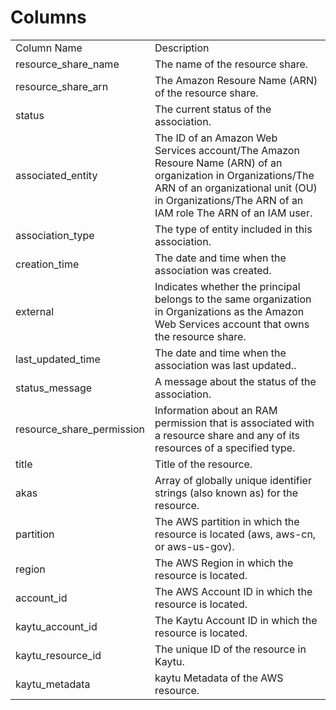 # Columns  

<table>
	<tr><td>Column Name</td><td>Description</td></tr>
	<tr><td>resource_share_name</td><td>The name of the resource share.</td></tr>
	<tr><td>resource_share_arn</td><td>The Amazon Resoure Name (ARN) of the resource share.</td></tr>
	<tr><td>status</td><td>The current status of the association.</td></tr>
	<tr><td>associated_entity</td><td>The ID of an Amazon Web Services account/The Amazon Resoure Name (ARN) of an organization in Organizations/The ARN of an organizational unit (OU) in Organizations/The ARN of an IAM role The ARN of an IAM user.</td></tr>
	<tr><td>association_type</td><td>The type of entity included in this association.</td></tr>
	<tr><td>creation_time</td><td>The date and time when the association was created.</td></tr>
	<tr><td>external</td><td>Indicates whether the principal belongs to the same organization in Organizations as the Amazon Web Services account that owns the resource share.</td></tr>
	<tr><td>last_updated_time</td><td>The date and time when the association was last updated..</td></tr>
	<tr><td>status_message</td><td>A message about the status of the association.</td></tr>
	<tr><td>resource_share_permission</td><td>Information about an RAM permission that is associated with a resource share and any of its resources of a specified type.</td></tr>
	<tr><td>title</td><td>Title of the resource.</td></tr>
	<tr><td>akas</td><td>Array of globally unique identifier strings (also known as) for the resource.</td></tr>
	<tr><td>partition</td><td>The AWS partition in which the resource is located (aws, aws-cn, or aws-us-gov).</td></tr>
	<tr><td>region</td><td>The AWS Region in which the resource is located.</td></tr>
	<tr><td>account_id</td><td>The AWS Account ID in which the resource is located.</td></tr>
	<tr><td>kaytu_account_id</td><td>The Kaytu Account ID in which the resource is located.</td></tr>
	<tr><td>kaytu_resource_id</td><td>The unique ID of the resource in Kaytu.</td></tr>
	<tr><td>kaytu_metadata</td><td>kaytu Metadata of the AWS resource.</td></tr>
</table>